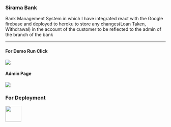 ### Sirama Bank

Bank Management System in which I have integrated  react with the Google firebase and deployed to heroku to store any changes(Loan Taken, Withdrawal) in the  account of the customer to be reflected to the admin of the branch of the bank

---
#### For Demo Run Click

<a href="https://bank-management2.herokuapp.com/"><img src="https://drive.google.com/file/d/1qOoahIMo7xWCyKkNDMti-GK37ovtLSLs/view?usp=sharing"></a>

#### Admin Page

<img src="https://drive.google.com/file/d/1CqCRx7iVmBXd4ky8Ln8aARlndOgH8m9O/view?usp=sharing">

### For Deployment
<a href="https://www.geeksforgeeks.org/how-to-deploy-react-app-to-heroku/"><img src="https://pbs.twimg.com/profile_images/1304985167476523008/QNHrwL2q_400x400.jpg" width="50px"></a>
